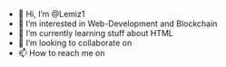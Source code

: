 - 👋 Hi, I’m @Lemiz1
- 👀 I’m interested in Web-Development and Blockchain
- 🌱 I’m currently learning stuff about HTML
- 💞️ I’m looking to collaborate on
- 📫 How to reach me on

<!---
Lemiz1/Lemiz1 is a ✨ special ✨ repository because its `README.md` (this file) appears on your GitHub profile.
You can click the Preview link to take a look at your changes.
--->

